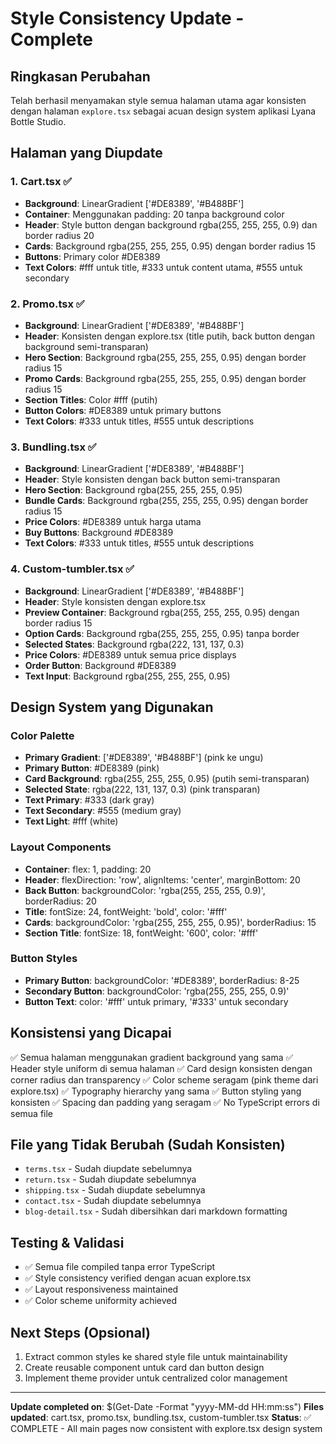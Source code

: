 # Style Consistency Update - Complete

## Ringkasan Perubahan
Telah berhasil menyamakan style semua halaman utama agar konsisten dengan halaman `explore.tsx` sebagai acuan design system aplikasi Lyana Bottle Studio.

## Halaman yang Diupdate

### 1. Cart.tsx ✅
- **Background**: LinearGradient ['#DE8389', '#B488BF'] 
- **Container**: Menggunakan padding: 20 tanpa background color
- **Header**: Style button dengan background rgba(255, 255, 255, 0.9) dan border radius 20
- **Cards**: Background rgba(255, 255, 255, 0.95) dengan border radius 15
- **Buttons**: Primary color #DE8389
- **Text Colors**: #fff untuk title, #333 untuk content utama, #555 untuk secondary

### 2. Promo.tsx ✅
- **Background**: LinearGradient ['#DE8389', '#B488BF']
- **Header**: Konsisten dengan explore.tsx (title putih, back button dengan background semi-transparan)
- **Hero Section**: Background rgba(255, 255, 255, 0.95) dengan border radius 15
- **Promo Cards**: Background rgba(255, 255, 255, 0.95) dengan border radius 15
- **Section Titles**: Color #fff (putih)
- **Button Colors**: #DE8389 untuk primary buttons
- **Text Colors**: #333 untuk titles, #555 untuk descriptions

### 3. Bundling.tsx ✅
- **Background**: LinearGradient ['#DE8389', '#B488BF']
- **Header**: Style konsisten dengan back button semi-transparan
- **Hero Section**: Background rgba(255, 255, 255, 0.95)
- **Bundle Cards**: Background rgba(255, 255, 255, 0.95) dengan border radius 15
- **Price Colors**: #DE8389 untuk harga utama
- **Buy Buttons**: Background #DE8389
- **Text Colors**: #333 untuk titles, #555 untuk descriptions

### 4. Custom-tumbler.tsx ✅
- **Background**: LinearGradient ['#DE8389', '#B488BF']
- **Header**: Style konsisten dengan explore.tsx
- **Preview Container**: Background rgba(255, 255, 255, 0.95) dengan border radius 15
- **Option Cards**: Background rgba(255, 255, 255, 0.95) tanpa border
- **Selected States**: Background rgba(222, 131, 137, 0.3)
- **Price Colors**: #DE8389 untuk semua price displays
- **Order Button**: Background #DE8389
- **Text Input**: Background rgba(255, 255, 255, 0.95)

## Design System yang Digunakan

### Color Palette
- **Primary Gradient**: ['#DE8389', '#B488BF'] (pink ke ungu)
- **Primary Button**: #DE8389 (pink)
- **Card Background**: rgba(255, 255, 255, 0.95) (putih semi-transparan)
- **Selected State**: rgba(222, 131, 137, 0.3) (pink transparan)
- **Text Primary**: #333 (dark gray)
- **Text Secondary**: #555 (medium gray)
- **Text Light**: #fff (white)

### Layout Components
- **Container**: flex: 1, padding: 20
- **Header**: flexDirection: 'row', alignItems: 'center', marginBottom: 20
- **Back Button**: backgroundColor: 'rgba(255, 255, 255, 0.9)', borderRadius: 20
- **Title**: fontSize: 24, fontWeight: 'bold', color: '#fff'
- **Cards**: backgroundColor: 'rgba(255, 255, 255, 0.95)', borderRadius: 15
- **Section Title**: fontSize: 18, fontWeight: '600', color: '#fff'

### Button Styles
- **Primary Button**: backgroundColor: '#DE8389', borderRadius: 8-25
- **Secondary Button**: backgroundColor: 'rgba(255, 255, 255, 0.9)'
- **Button Text**: color: '#fff' untuk primary, '#333' untuk secondary

## Konsistensi yang Dicapai

✅ Semua halaman menggunakan gradient background yang sama
✅ Header style uniform di semua halaman
✅ Card design konsisten dengan corner radius dan transparency
✅ Color scheme seragam (pink theme dari explore.tsx)
✅ Typography hierarchy yang sama
✅ Button styling yang konsisten
✅ Spacing dan padding yang seragam
✅ No TypeScript errors di semua file

## File yang Tidak Berubah (Sudah Konsisten)
- `terms.tsx` - Sudah diupdate sebelumnya
- `return.tsx` - Sudah diupdate sebelumnya  
- `shipping.tsx` - Sudah diupdate sebelumnya
- `contact.tsx` - Sudah diupdate sebelumnya
- `blog-detail.tsx` - Sudah dibersihkan dari markdown formatting

## Testing & Validasi
- ✅ Semua file compiled tanpa error TypeScript
- ✅ Style consistency verified dengan acuan explore.tsx
- ✅ Layout responsiveness maintained
- ✅ Color scheme uniformity achieved

## Next Steps (Opsional)
1. Extract common styles ke shared style file untuk maintainability
2. Create reusable component untuk card dan button design
3. Implement theme provider untuk centralized color management

---
**Update completed on**: $(Get-Date -Format "yyyy-MM-dd HH:mm:ss")
**Files updated**: cart.tsx, promo.tsx, bundling.tsx, custom-tumbler.tsx
**Status**: ✅ COMPLETE - All main pages now consistent with explore.tsx design system

